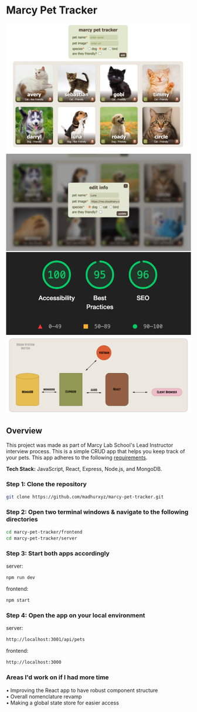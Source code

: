 # Marcy Pet Tracker
![Project Image](screenshots/main-app2.png)
![Project Image](screenshots/edit-form.png)
![Project Image](screenshots/accessibility-scores1.png)
![Project Image](screenshots/system-outline.png)

## Overview

This project was made as part of Marcy Lab School's Lead Instructor interview process. This is a simple CRUD app that helps you keep track of your pets. This app adheres to the following [requirements](https://github.com/The-Marcy-Lab-School/lead-instructor-take-home-challenge).

**Tech Stack:** JavaScript, React, Express, Node.js, and MongoDB.

### Step 1: Clone the repository

```bash
git clone https://github.com/madhurxyz/marcy-pet-tracker.git
```

### Step 2: Open two terminal windows & navigate to the following directories

```bash
cd marcy-pet-tracker/frontend
cd marcy-pet-tracker/server
```

### Step 3: Start both apps accordingly

server:
```bash
npm run dev
```

frontend:
```bash
npm start
```

### Step 4: Open the app on your local environment

server:
```bash
http://localhost:3001/api/pets
```

frontend:
```bash
http://localhost:3000
```

### Areas I'd work on if I had more time
• Improving the React app to have robust component structure<br>
• Overall nomenclature revamp<br>
• Making a global state store for easier access